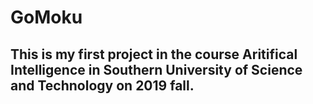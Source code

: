# GoMoku

## This is my first project in the course Aritifical Intelligence in Southern University of Science and Technology on 2019 fall.

